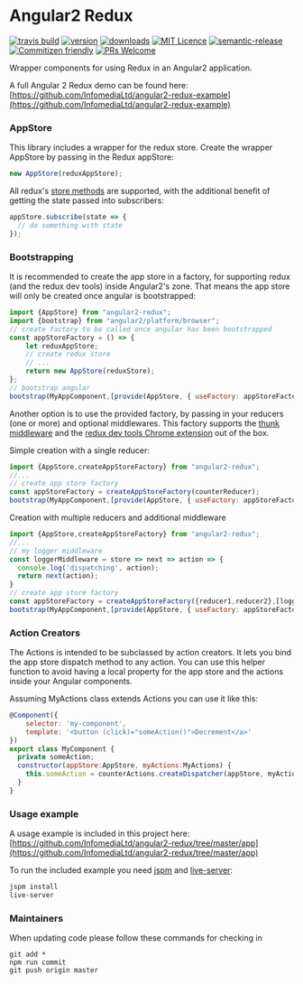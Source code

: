 # Angular2 Redux

[![travis build](https://img.shields.io/travis/InfomediaLtd/angular2-redux.svg?style=flat-square)](https://travis-ci.org/InfomediaLtd/angular2-redux)
[![version](https://img.shields.io/npm/v/angular2-redux.svg?style=flat-square)](https://www.npmjs.com/package/angular2-redux)
[![downloads](https://img.shields.io/npm/dm/angular2-redux.svg?style=flat-square)](https://www.npmjs.com/package/angular2-redux)
[![MIT Licence](https://img.shields.io/npm/l/angular2-redux.svg?style=flat-square)](https://opensource.org/licenses/MIT)
[![semantic-release](https://img.shields.io/badge/%20%20%F0%9F%93%A6%F0%9F%9A%80-semantic--release-e10079.svg?style=flat-square)](https://github.com/semantic-release/semantic-release)
[![Commitizen friendly](https://img.shields.io/badge/commitizen-friendly-brightgreen.svg?style=flat-square)](http://commitizen.github.io/cz-cli/)
[![PRs Welcome](https://img.shields.io/badge/prs-welcome-brightgreen.svg?style=flat-square)](http://makeapullrequest.com)

Wrapper components for using Redux in an Angular2 application.

A full Angular 2 Redux demo can be found here: [https://github.com/InfomediaLtd/angular2-redux-example](https://github.com/InfomediaLtd/angular2-redux-example)

### AppStore

This library includes a wrapper for the redux store. Create the wrapper AppStore by passing in the Redux appStore:
```js
new AppStore(reduxAppStore);
```

All redux's [store methods](http://redux.js.org/docs/basics/Store.html) are supported, with the additional benefit of getting the state passed into subscribers:
```js
appStore.subscribe(state => {
  // do something with state
});
```

### Bootstrapping

It is recommended to create the app store in a factory, for supporting redux (and the redux dev tools) inside Angular2's zone. That means the app store will only be created once angular is bootstrapped:
```js
import {AppStore} from "angular2-redux";
import {bootstrap} from "angular2/platform/browser";
// create factory to be called once angular has been bootstrapped
const appStoreFactory = () => {
    let reduxAppStore;
    // create redux store
    // ...
    return new AppStore(reduxStore);
};
// bootstrap angular
bootstrap(MyAppComponent,[provide(AppStore, { useFactory: appStoreFactory })]);
```

Another option is to use the provided factory, by passing in your reducers (one or more) and optional middlewares. This factory supports the [thunk middleware](https://github.com/gaearon/redux-thunk) and the [redux dev tools Chrome extension](https://github.com/zalmoxisus/redux-devtools-extension) out of the box.

Simple creation with a single reducer:
```js
import {AppStore,createAppStoreFactory} from "angular2-redux";
//...
// create app store factory
const appStoreFactory = createAppStoreFactory(counterReducer);
bootstrap(MyAppComponent,[provide(AppStore, { useFactory: appStoreFactory })]);
```

Creation with multiple reducers and additional middleware
```js
import {AppStore,createAppStoreFactory} from "angular2-redux";
//...
// my logger middleware
const loggerMiddleware = store => next => action => {
  console.log('dispatching', action);
  return next(action);
}
// create app store factory
const appStoreFactory = createAppStoreFactory({reducer1,reducer2},[loggerMiddleware]);
bootstrap(MyAppComponent,[provide(AppStore, { useFactory: appStoreFactory })]);
```

### Action Creators

The Actions is intended to be subclassed by action creators. It lets you bind the app store dispatch method to any action. You can use this helper function to avoid having a local property for the app store and the actions inside your Angular components.

Assuming MyActions class extends Actions you can use it like this:
```js
@Component({
    selector: 'my-component',
    template: '<button (click)="someAction()">Decrement</a>'
})
export class MyComponent {
  private someAction;
  constructor(appStore:AppStore, myActions:MyActions) {
    this.someAction = counterActions.createDispatcher(appStore, myActions.someAction);
  }
}
```

### Usage example

A usage example is included in this project here: [https://github.com/InfomediaLtd/angular2-redux/tree/master/app](https://github.com/InfomediaLtd/angular2-redux/tree/master/app)

To run the included example you need [jspm](http://jspm.io/) and [live-server](https://www.npmjs.com/package/live-server):
```sh
jspm install
live-server
```

### Maintainers

When updating code please follow these commands for checking in
```
git add *
npm run commit
git push origin master
```
